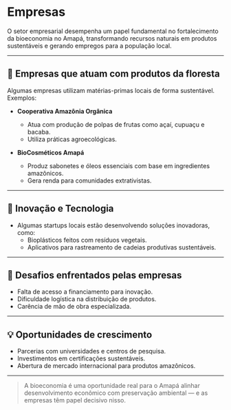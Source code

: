 # Empresas

O setor empresarial desempenha um papel fundamental no fortalecimento da bioeconomia no Amapá, transformando recursos naturais em produtos sustentáveis e gerando empregos para a população local.

---

## 🌱 Empresas que atuam com produtos da floresta

Algumas empresas utilizam matérias-primas locais de forma sustentável. Exemplos:

- **Cooperativa Amazônia Orgânica**
  - Atua com produção de polpas de frutas como açaí, cupuaçu e bacaba.
  - Utiliza práticas agroecológicas.

- **BioCosméticos Amapá**
  - Produz sabonetes e óleos essenciais com base em ingredientes amazônicos.
  - Gera renda para comunidades extrativistas.

---

## 🧪 Inovação e Tecnologia

- Algumas startups locais estão desenvolvendo soluções inovadoras, como:
  - Bioplásticos feitos com resíduos vegetais.
  - Aplicativos para rastreamento de cadeias produtivas sustentáveis.

---

## 🧩 Desafios enfrentados pelas empresas

- Falta de acesso a financiamento para inovação.
- Dificuldade logística na distribuição de produtos.
- Carência de mão de obra especializada.

---

## 💡 Oportunidades de crescimento

- Parcerias com universidades e centros de pesquisa.
- Investimentos em certificações sustentáveis.
- Abertura de mercado internacional para produtos amazônicos.

---

> A bioeconomia é uma oportunidade real para o Amapá alinhar desenvolvimento econômico com preservação ambiental — e as empresas têm papel decisivo nisso.


